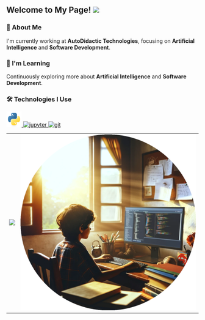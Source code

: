 ## Welcome to My Page! <img src="https://media.giphy.com/media/hvRJCLFzcasrR4ia7z/giphy.gif" height="30px"/>

### 🔭 About Me
I'm currently working at **AutoDidactic Technologies**, focusing on **Artificial Intelligence** and **Software Development**.

### 🌱 I'm Learning
Continuously exploring more about **Artificial Intelligence** and **Software Development**.

### 🛠 Technologies I Use

<p align="left">
  <!-- Python -->
  <a href="https://www.python.org" target="_blank"> 
    <img src="https://raw.githubusercontent.com/devicons/devicon/master/icons/python/python-original.svg" alt="python" width="40" height="40"/> 
  </a> 
  
  <!-- Jupyter -->
  <a href="https://jupyter.org" target="_blank"> 
    <img src="https://www.vectorlogo.zone/logos/jupyter/jupyter-icon.svg" alt="jupyter" width="40" height="40"/> 
  </a>
  
  <!-- Git -->
  <a href="https://git-scm.com/" target="_blank"> 
    <img src="https://www.vectorlogo.zone/logos/git-scm/git-scm-icon.svg" alt="git" width="40" height="40"/> 
  </a>
</p>

<table>
  <tr>
    <td>
      <img src="https://github-readme-stats.vercel.app/api?username=Alikosemen&show_icons=true&theme=light" width="500"/>
    </td>
    <td>
      <img src="/Circular_Image.png"  width="500" />
    </td>
  </tr>
</table>
